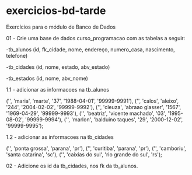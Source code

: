 # exercicios-bd-tarde
Exercícios para o módulo de Banco de Dados

01 - Crie uma base de dados curso_programacao com as tabelas a seguir:

-tb_alunos (id, fk_cidade, nome, endereço, numero_casa, nascimento, telefone)

-tb_cidades (id, nome, estado, abv_estado)

-tb_estados (id, nome, abv_nome)


1.1 - adicionar as informacoes na tb_alunos

('', 'maria', 'marte', '37', '1988-04-01', '99999-9991'),
('', 'calos', 'aleixo', '244', '2004-02-02', '99999-9992'),
('', 'cleuza', 'abraao glasser', '1567', '1969-04-29', '99999-9993'),
('', 'beatriz', 'vicente machado', '03', '1995-08-02', '99999-9994'),
('', 'marlon', 'balduino taques', '29', '2000-12-02', '99999-9995');

1.2 - adicionar as informacoes na tb_cidades

('', 'ponta grossa', 'parana', 'pr'),
('', 'curitiba', 'parana', 'pr'),
('', 'camboriu', 'santa catarina', 'sc'),
('', 'caixias do sul', 'rio grande do sul', 'rs');


02 - Adicione os id da tb_cidades, nos fk da tb_alunos.
